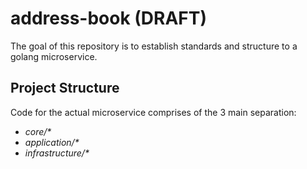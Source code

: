 # address-book (DRAFT)
The goal of this repository is to establish standards and structure to a golang microservice.

## Project Structure
Code for the actual microservice comprises of the 3 main separation:

* _core/*_
* _application/*_ 
* _infrastructure/*_
